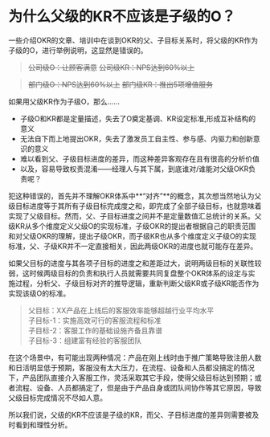 # 为什么父级的KR不应该是子级的O？

一些介绍OKR的文章、培训中在谈到OKR的父、子目标关系时，将父级的KR作为子级的O，进行举例说明，这显然是错误的。
> ~~公司级O：让顾客满意~~
> ~~公司级KR：NPS达到60%以上~~

> ~~部门级O：NPS达到60%以上~~
> ~~部门级KR：推出5项增值服务~~

如果用父级KR作为子级O，那么…… 
- 子级O和KR都是定量描述，失去了O奠定基调、KR设定标准,形成互补结构的意义
- 无法自下而上地提出OKR，失去了激发员工自主性、参与感、内驱力和创新意识的意义
- 难以看到父、子级目标进度的差异，而这种差异客观存在且有很高的分析价值
- 以及，容易导致权责混淆——经理人与其下属，到底谁对/谁能对父级OKR负责呢？

犯这种错误的，首先并不理解OKR体系中**“对齐”**的概念，其次想当然地认为父级目标进度等于其所有子级目标完成度之和，即完成了全部子级目标，也就意味着实现了父级目标。然而，父、子目标进度之间并不是定量数值汇总统计的关系。父级KR从多个维度定义父级O的实现标准，子级OKR的提出者根据自己的职责范围和对父级OKR的理解，提出子级OKR，而子级KR也从多个维度定义子级O的实现标准，父、子级KR并不一定直接相关，因此两级OKR的进度也就可能存在差异。

如果父目标的进度与其各项子目标的进度之和差距过大，说明两级目标的关联性较弱，这时候两级目标的负责和执行人员就需要共同复盘整个OKR体系的设定与实施过程，分析父、子级目标对齐的推导逻辑，重新判断父级KR或子级KR能否作为实现该级O的标准。

 > 父目标：XX产品在上线后的客服效率能够超越行业平均水平  
 > 子目标-1：实施高效可行的客服流程和标准  
 > 子目标-2：客服工作的基础设施齐备且靠谱  
 > 子目标-3：组建富有经验的客服团队  

在这个场景中，有可能出现两种情况：产品在刚上线时由于推广策略导致注册人数和日活明显低于预期，客服没有太大压力，在流程、设备和人员都没搞定的情况下，产品团队直接介入客服工作，灵活采取其它手段，使得父级目标达到预期；或者流程、设备、人员都搞定了，但是由于产品自身或团队间协作等其它原因，导致父级目标完成情况不尽如人意。 

所以我们说，父级的KR不应该是子级的KR，而父、子目标进度的差异则需要被及时看到和理性分析。
